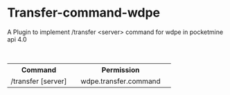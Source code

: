 # Transfer-command-wdpe
A Plugin to implement /transfer &lt;server> command for wdpe in pocketmine api 4.0

<table>
<tr> 
<th>Command<th>
<th>Permission<th>
</tr>
<tr>
<td>/transfer [server] <td>
<td>wdpe.transfer.command<td>
</tr> <br>
